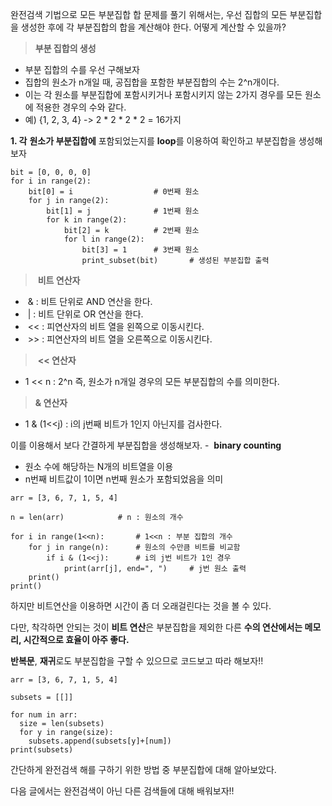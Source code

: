 
완전검색 기법으로 모든 부분집합 합 문제를 풀기 위해서는, 우선 집합의 모든 부분집합을 생성한 후에 각 부분집합의 합을 계산해야 한다. 어떻게 계산할 수 있을까? 

> **부분 집합의 생성**

-   부분 집합의 수를 우선 구해보자
-   집합의 원소가 n개일 때, 공집합을 포함한 부분집합의 수는 2^n개이다.
-   이는 각 원소를 부분집합에 포함시키거나 포함시키지 않는 2가지 경우를 모든 원소에 적용한 경우의 수와 같다.
-   예) {1, 2, 3, 4} -> 2 * 2 * 2 * 2 = 16가지

**1. 각** **원소가 부분집합에** 포함되었는지를 **loop**를 이용하여 확인하고 부분집합을 생성해보자

```
bit = [0, 0, 0, 0]
for i in range(2):
	bit[0] = i					# 0번째 원소
    for j in range(2):
    	bit[1] = j				# 1번째 원소
        for k in range(2):
        	bit[2] = k			# 2번째 원소
            for l in range(2):
            	bit[3] = 1		# 3번째 원소
                print_subset(bit)		# 생성된 부분집합 출력
```

>  **비트 연산자**

-    & : 비트 단위로 AND 연산을 한다.
-    | : 비트 단위로 OR 연산을 한다.
-    << : 피연산자의 비트 열을 왼쪽으로 이동시킨다.
-    >> : 피연산자의 비트 열을 오른쪽으로 이동시킨다.

>  **<< 연산자**

-   1 << n : 2^n 즉, 원소가 n개일 경우의 모든 부분집합의 수를 의미한다.

> **& 연산자**

-   1 & (1<<j) : i의 j번째 비트가 1인지 아닌지를 검사한다.

이를 이용해서 보다 간결하게 부분집합을 생성해보자. -  **binary counting**

-   원소 수에 해당하는 N개의 비트열을 이용
-   n번째 비트값이 1이면 n번째 원소가 포함되었음을 의미

```
arr = [3, 6, 7, 1, 5, 4]

n = len(arr) 			# n : 원소의 개수

for i in range(1<<n):		# 1<<n : 부분 집합의 개수
	for j in range(n):		# 원소의 수만큼 비트를 비교함
    	if i & (1<<j):		# i의 j번 비트가 1인 경우
        	print(arr[j], end=", ") 	# j번 원소 출력
    print()
print()
```

하지만 비트연산을 이용하면 시간이 좀 더 오래걸린다는 것을 볼 수 있다.

다만, 착각하면 안되는 것이 **비트 연산**은 부분집합을 제외한 다른 **수의 연산에서는 메모리, 시간적으로 효율이 아주 좋다.**

**반복문**, **재귀**로도 부분집합을 구할 수 있으므로 코드보고 따라 해보자!!

```
arr = [3, 6, 7, 1, 5, 4]

subsets = [[]]

for num in arr:
  size = len(subsets)
  for y in range(size):
    subsets.append(subsets[y]+[num])
print(subsets)
```

간단하게 완전검색 해를 구하기 위한 방법 중 부분집합에 대해 알아보았다.

다음 글에서는 완전검색이 아닌 다른 검색들에 대해 배워보자!!